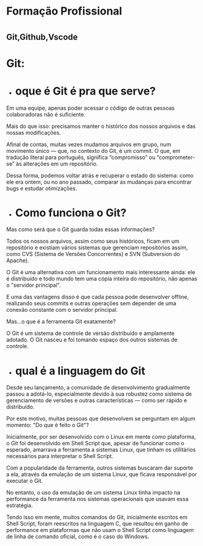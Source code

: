 # Formação Profissional <h1>

## Git,Github,Vscode <h2>


# Git:

* # oque é Git é pra que serve?


 Em uma equipe, apenas poder acessar o código de outras pessoas colaboradoras não é suficiente.

Mais do que isso: precisamos manter o histórico dos nossos arquivos e das nossas modificações.

Afinal de contas, muitas vezes mudamos arquivos em grupo, num movimento único — que, no contexto do Git, é um commit. O que, em tradução literal para português, significa “compromisso” ou “comprometer-se” às alterações em um repositório.

Dessa forma, podemos voltar atrás e recuperar o estado do sistema: como ele era ontem, ou no ano passado, comparar as mudanças para encontrar bugs e estudar otimizações.



* # Como funciona o Git?


Mas como será que o Git guarda todas essas informações?

Todos os nossos arquivos, assim como seus históricos, ficam em um repositório e existiam vários sistemas que gerenciam repositórios assim, como CVS (Sistema de Versões Concorrentes) e SVN (Subversion do Apache).

O Git é uma alternativa com um funcionamento mais interessante ainda: ele é distribuído e todo mundo tem uma cópia inteira do repositório, não apenas o "servidor principal".

E uma das vantagens disso é que cada pessoa pode desenvolver offline, realizando seus commits e outras operações sem depender de uma conexão constante com o servidor principal.

Mas…o que é a ferramenta Git exatamente?

O Git é um sistema de controle de versão distribuído e amplamente adotado. O Git nasceu e foi tomando espaço dos outros sistemas de controle.



* # qual é a linguagem do Git


Desde seu lançamento, a comunidade de desenvolvimento gradualmente passou a adotá-lo, especialmente devido à sua robustez como sistema de gerenciamento de versões e outras características — como ser rápido e distribuído.

Por este motivo, muitas pessoas que desenvolvem se perguntam em algum momento: "Do que é feito o Git"?

Inicialmente, por ser desenvolvido com o Linux em mente como plataforma, o Git foi desenvolvido em Shell Script que, apesar de funcionar como o esperado, amarrava a ferramenta a sistemas Linux, que tinham os utilitários necessários para interpretar o Shell Script.

Com a popularidade da ferramenta, outros sistemas buscaram dar suporte a ela, através da emulação de um sistema Linux, que ficava responsável por executar o Git.

No entanto, o uso da emulação de um sistema Linux tinha impacto na performance da ferramenta nos sistemas operacionais que usavam essa estratégia.

Tendo isso em mente, muitos comandos do Git, inicialmente escritos em Shell Script, foram reescritos na linguagem C, que resultou em ganho de performance em plataformas que não usam o Shell Script como linguagem de linha de comando oficial, como é o caso do Windows.
